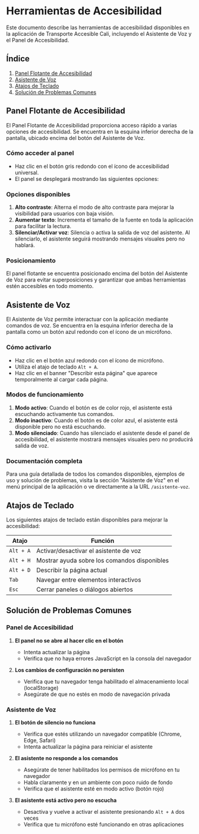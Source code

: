 # Herramientas de Accesibilidad

Este documento describe las herramientas de accesibilidad disponibles en la aplicación de Transporte Accesible Cali, incluyendo el Asistente de Voz y el Panel de Accesibilidad.

## Índice
1. [Panel Flotante de Accesibilidad](#panel-flotante-de-accesibilidad)
2. [Asistente de Voz](#asistente-de-voz)
3. [Atajos de Teclado](#atajos-de-teclado)
4. [Solución de Problemas Comunes](#solución-de-problemas-comunes)

## Panel Flotante de Accesibilidad

El Panel Flotante de Accesibilidad proporciona acceso rápido a varias opciones de accesibilidad. Se encuentra en la esquina inferior derecha de la pantalla, ubicado encima del botón del Asistente de Voz.

### Cómo acceder al panel
- Haz clic en el botón gris redondo con el ícono de accesibilidad universal.
- El panel se desplegará mostrando las siguientes opciones:

### Opciones disponibles

1. **Alto contraste**: Alterna el modo de alto contraste para mejorar la visibilidad para usuarios con baja visión.
2. **Aumentar texto**: Incrementa el tamaño de la fuente en toda la aplicación para facilitar la lectura.
3. **Silenciar/Activar voz**: Silencia o activa la salida de voz del asistente. Al silenciarlo, el asistente seguirá mostrando mensajes visuales pero no hablará.

### Posicionamiento

El panel flotante se encuentra posicionado encima del botón del Asistente de Voz para evitar superposiciones y garantizar que ambas herramientas estén accesibles en todo momento.

## Asistente de Voz

El Asistente de Voz permite interactuar con la aplicación mediante comandos de voz. Se encuentra en la esquina inferior derecha de la pantalla como un botón azul redondo con el ícono de un micrófono.

### Cómo activarlo
- Haz clic en el botón azul redondo con el ícono de micrófono.
- Utiliza el atajo de teclado `Alt + A`.
- Haz clic en el banner "Describir esta página" que aparece temporalmente al cargar cada página.

### Modos de funcionamiento

1. **Modo activo**: Cuando el botón es de color rojo, el asistente está escuchando activamente tus comandos.
2. **Modo inactivo**: Cuando el botón es de color azul, el asistente está disponible pero no está escuchando.
3. **Modo silenciado**: Cuando has silenciado el asistente desde el panel de accesibilidad, el asistente mostrará mensajes visuales pero no producirá salida de voz.

### Documentación completa

Para una guía detallada de todos los comandos disponibles, ejemplos de uso y solución de problemas, visita la sección "Asistente de Voz" en el menú principal de la aplicación o ve directamente a la URL `/asistente-voz`.

## Atajos de Teclado

Los siguientes atajos de teclado están disponibles para mejorar la accesibilidad:

| Atajo | Función |
|-------|---------|
| `Alt + A` | Activar/desactivar el asistente de voz |
| `Alt + H` | Mostrar ayuda sobre los comandos disponibles |
| `Alt + D` | Describir la página actual |
| `Tab` | Navegar entre elementos interactivos |
| `Esc` | Cerrar paneles o diálogos abiertos |

## Solución de Problemas Comunes

### Panel de Accesibilidad

1. **El panel no se abre al hacer clic en el botón**
   - Intenta actualizar la página
   - Verifica que no haya errores JavaScript en la consola del navegador

2. **Los cambios de configuración no persisten**
   - Verifica que tu navegador tenga habilitado el almacenamiento local (localStorage)
   - Asegúrate de que no estés en modo de navegación privada

### Asistente de Voz

1. **El botón de silencio no funciona**
   - Verifica que estés utilizando un navegador compatible (Chrome, Edge, Safari)
   - Intenta actualizar la página para reiniciar el asistente

2. **El asistente no responde a los comandos**
   - Asegúrate de tener habilitados los permisos de micrófono en tu navegador
   - Habla claramente y en un ambiente con poco ruido de fondo
   - Verifica que el asistente esté en modo activo (botón rojo)

3. **El asistente está activo pero no escucha**
   - Desactiva y vuelve a activar el asistente presionando `Alt + A` dos veces
   - Verifica que tu micrófono esté funcionando en otras aplicaciones
